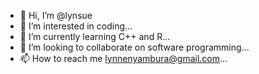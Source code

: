 - 👋 Hi, I’m @lynsue
- 👀 I’m interested in coding...
- 🌱 I’m currently learning C++ and R...
- 💞️ I’m looking to collaborate on software programming...
- 📫 How to reach me lynnenyambura@gmail.com...

<!---
lynsue/lynsue is a ✨ special ✨ repository because its `README.md` (this file) appears on your GitHub profile.
You can click the Preview link to take a look at your changes.
--->
